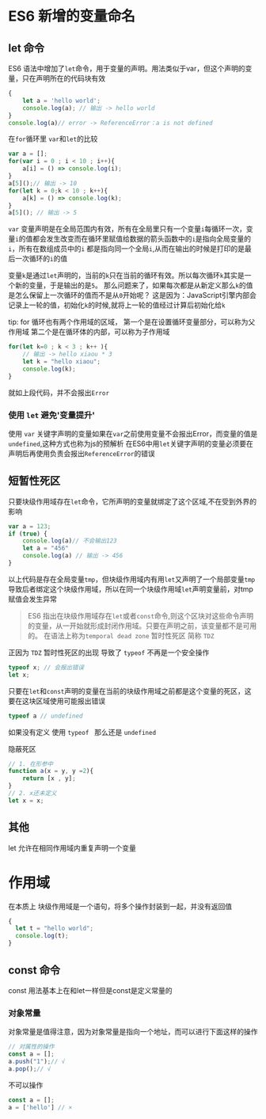 
# ES6 新增的变量命名
## let 命令
ES6 语法中增加了`let`命令，用于变量的声明。用法类似于var，但这个声明的变量，只在声明所在的代码块有效
```js
{
    let a = 'hello world';
    console.log(a); // 输出 -> hello world
}
console.log(a)// error -> ReferenceError：a is not defined

```
在`for`循环里 `var`和`let`的比较
```js
var a = [];
for(var i = 0 ; i < 10 ; i++){
    a[i] = () => console.log(i);
}
a[5]();// 输出 -> 10
for(let k = 0;k < 10 ; k++){
    a[k] = () => console.log(k);
}
a[5](); // 输出 -> 5
```
`var` 变量声明是在全局范围内有效，所有在全局里只有一个变量`i`每循环一次，变量`i`的值都会发生改变而在循环里赋值给数据的箭头函数中的`i`是指向全局变量的`i`，所有在数组成员中的`i` 都是指向同一个全局`i`,从而在输出的时候是打印的是最后一次循环的`i`的值

变量`k`是通过`let`声明的，当前的`k`只在当前的循环有效。所以每次循环`k`其实是一个新的变量，于是输出的是`5`。
那么问题来了，如果每次都是从新定义那么`k`的值是怎么保留上一次循环的值而不是从`0`开始呢？
这是因为：JavaScript引擎内部会记录上一轮的值，初始化`k`的时候,就将上一轮的值经过计算后初始化给`k`

tip: for 循环也有两个作用域的区域，
     第一个是在设置循环变量部分，可以称为父作用域
     第二个是在循环体的内部，可以称为子作用域
```js
for(let k=0 ; k < 3 ; k++ ){
    // 输出 -> hello xiaou * 3
    let k = "hello xiaou";
    console.log(k);
}
```
就如上段代码，并不会报出`Error`
### 使用 `let` 避免'变量提升'
使用 `var` 关键字声明的变量如果在`var`之前使用变量不会报出Error，而变量的值是`undefined`,这种方式也称为js的预解析
在ES6中用`let`关键字声明的变量必须要在声明后再使用负责会报出`ReferenceError`的错误
## 短暂性死区
只要块级作用域存在`let`命令，它所声明的变量就绑定了这个区域,不在受到外界的影响
```js
var a = 123;
if (true) {
    console.log(a)// 不会输出123
    let a = "456"
    console.log(a) // 输出 -> 456
}
```
以上代码是存在全局变量`tmp`，但块级作用域内有用`let`又声明了一个局部变量`tmp`导致后者绑定这个块级作用域，所以在同一个块级作用域`let`声明变量前，对tmp赋值会发生异常

>ES6 指出在块级作用域存在`let`或者`const`命令,则这个区块对这些命令声明的变量，从一开始就形成封闭作用域。只要在声明之前，该变量都不是可用的。
在语法上称为`temporal dead zone` 暂时性死区 简称 `TDZ`

正因为 `TDZ` 暂时性死区的出现 导致了 `typeof` 不再是一个安全操作
```js
typeof x; // 会报出错误
let x;
```
只要在`let`和`const`声明的变量在当前的块级作用域之前都是这个变量的死区，这要在这块区域使用可能报出错误
```js
typeof a // undefined
```
如果没有定义 使用 `typeof ` 那么还是 `undefined`

隐蔽死区
```js
// 1. 在形参中
function a(x = y, y =2){
    return [x , y];
}
// 2. x还未定义
let x = x;
```
## 其他
let 允许在相同作用域内重复声明一个变量
# 作用域
在本质上 块级作用域是一个语句，将多个操作封装到一起，并没有返回值
```js
{
  let t = "hello world";
  console.log(t);
}
```
## const 命令
const 用法基本上在和let一样但是const是定义常量的
### 对象常量
对象常量是值得注意，因为对象常量是指向一个地址，而可以进行下面这样的操作
```js
// 对属性的操作
const a = [];
a.push("1");// √
a.pop();// √
```
不可以操作
```js
const a = [];
a = ['hello'] // ×
```
